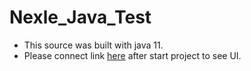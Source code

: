 # Nexle_Java_Test
* This source was built with java 11.
* Please connect link [here](http://localhost:8080/swagger-ui.html) after start project to see UI.
